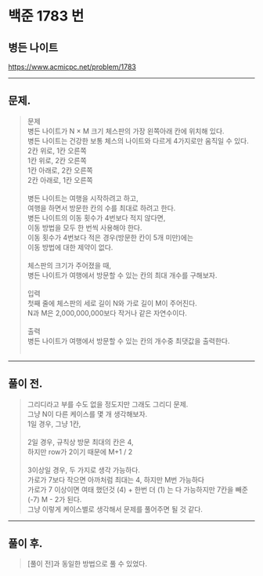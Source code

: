 # 백준 1783 번

## 병든 나이트
https://www.acmicpc.net/problem/1783
___
## 문제.
> 문제</br>
> 병든 나이트가 N × M 크기 체스판의 가장 왼쪽아래 칸에 위치해 있다.</br>
> 병든 나이트는 건강한 보통 체스의 나이트와 다르게 4가지로만 움직일 수 있다.</br>
> 2칸 위로, 1칸 오른쪽</br>
> 1칸 위로, 2칸 오른쪽</br>
> 1칸 아래로, 2칸 오른쪽</br>
> 2칸 아래로, 1칸 오른쪽</br></br>
> 병든 나이트는 여행을 시작하려고 하고,</br>
> 여행을 하면서 방문한 칸의 수를 최대로 하려고 한다.</br>
> 병든 나이트의 이동 횟수가 4번보다 적지 않다면,</br>
> 이동 방법을 모두 한 번씩 사용해야 한다.</br>
> 이동 횟수가 4번보다 적은 경우(방문한 칸이 5개 미만)에는</br>
> 이동 방법에 대한 제약이 없다.</br></br>
> 체스판의 크기가 주어졌을 때,</br>
> 병든 나이트가 여행에서 방문할 수 있는 칸의 최대 개수를 구해보자.</br></br>
> 입력</br>
> 첫째 줄에 체스판의 세로 길이 N와 가로 길이 M이 주어진다.</br>
> N과 M은 2,000,000,000보다 작거나 같은 자연수이다.</br></br>
> 출력</br>
> 병든 나이트가 여행에서 방문할 수 있는 칸의 개수중 최댓값을 출력한다.</br></br>
___
## 풀이 전.
> 그리디라고 부를 수도 없을 정도지만 그래도 그리디 문제.</br>
> 그냥 N이 다른 케이스를 몇 개 생각해보자.</br>
> 1일 경우, 그냥 1칸,</br></br>
> 2일 경우, 규칙상 방문 최대의 칸은 4,</br>
> 하지만 row가 2이기 때문에 M+1 / 2</br></br>
> 3이상일 경우, 두 가지로 생각 가능하다.</br>
> 가로가 7보다 작으면 아까처럼 최대는 4, 하지만 M번 가능하다</br>
> 가로가 7 이상이면 여태 했던것 (4) + 한번 더 (1) 는 다 가능하지만 7칸을 빼준 (-7) M - 2가 된다.</br>
> 그냥 이렇게 케이스별로 생각해서 문제를 풀어주면 될 것 같다.</br>
___
## 풀이 후.
> [풀이 전]과 동일한 방법으로 풀 수 있었다.